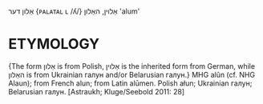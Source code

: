 אַלון
דער
{ᴘᴀʟᴀᴛᴀʟ ʟ /ʎ/}
אַלוין, האַלון
'alum'

ETYMOLOGY
===========
{The form אַלון is from Polish, אַלוין is the inherited form from German, while האַלון is from Ukrainian галун and/or Belarusian галун.}
MHG alûn (cf. NHG Alaun); from French alun; from Latin alūmen.
Polish ałun; Ukrainian галун; Belarusian галун.
[Astraukh; Kluge/Seebold 2011: 28]